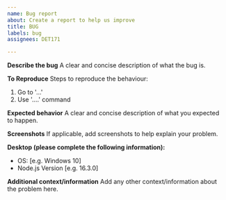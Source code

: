 ```yaml
---
name: Bug report
about: Create a report to help us improve
title: BUG
labels: bug
assignees: DET171

---
```


**Describe the bug**
A clear and concise description of what the bug is.

**To Reproduce**
Steps to reproduce the behaviour:
1. Go to '...'
2. Use '....' command


**Expected behavior**
A clear and concise description of what you expected to happen.

**Screenshots**
If applicable, add screenshots to help explain your problem.

**Desktop (please complete the following information):**
 - OS: [e.g. Windows 10]
 - Node.js Version [e.g. 16.3.0]


**Additional context/information**
Add any other context/information about the problem here.
